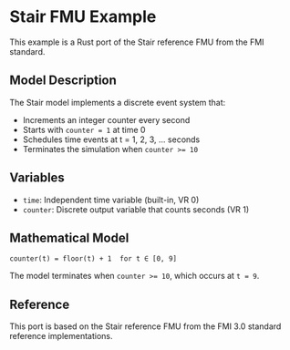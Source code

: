 # Stair FMU Example

This example is a Rust port of the Stair reference FMU from the FMI standard.

## Model Description

The Stair model implements a discrete event system that:

- Increments an integer counter every second
- Starts with `counter = 1` at time 0
- Schedules time events at t = 1, 2, 3, ... seconds
- Terminates the simulation when `counter >= 10`

## Variables

- `time`: Independent time variable (built-in, VR 0)
- `counter`: Discrete output variable that counts seconds (VR 1)

## Mathematical Model

```
counter(t) = floor(t) + 1  for t ∈ [0, 9]
```

The model terminates when `counter >= 10`, which occurs at `t = 9`.

## Reference

This port is based on the Stair reference FMU from the FMI 3.0 standard reference implementations.
